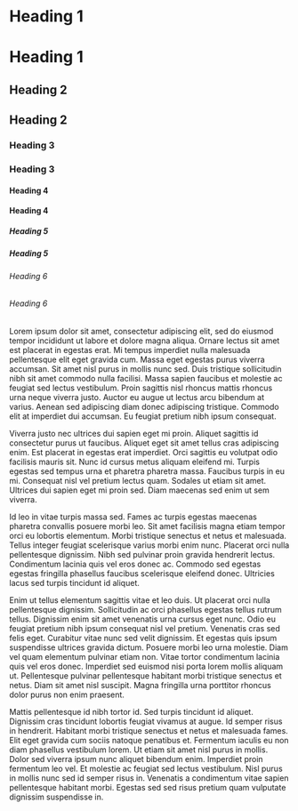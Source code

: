 # Heading 1
# Heading 1
## Heading 2
## Heading 2
### Heading 3
### Heading 3
#### Heading 4
#### Heading 4
##### Heading 5
##### Heading 5
###### Heading 6
###### Heading 6

Lorem ipsum dolor sit amet, consectetur adipiscing elit, sed do eiusmod tempor incididunt ut labore et dolore magna aliqua. Ornare lectus sit amet est placerat in egestas erat. Mi tempus imperdiet nulla malesuada pellentesque elit eget gravida cum. Massa eget egestas purus viverra accumsan. Sit amet nisl purus in mollis nunc sed. Duis tristique sollicitudin nibh sit amet commodo nulla facilisi. Massa sapien faucibus et molestie ac feugiat sed lectus vestibulum. Proin sagittis nisl rhoncus mattis rhoncus urna neque viverra justo. Auctor eu augue ut lectus arcu bibendum at varius. Aenean sed adipiscing diam donec adipiscing tristique. Commodo elit at imperdiet dui accumsan. Eu feugiat pretium nibh ipsum consequat.

Viverra justo nec ultrices dui sapien eget mi proin. Aliquet sagittis id consectetur purus ut faucibus. Aliquet eget sit amet tellus cras adipiscing enim. Est placerat in egestas erat imperdiet. Orci sagittis eu volutpat odio facilisis mauris sit. Nunc id cursus metus aliquam eleifend mi. Turpis egestas sed tempus urna et pharetra pharetra massa. Faucibus turpis in eu mi. Consequat nisl vel pretium lectus quam. Sodales ut etiam sit amet. Ultrices dui sapien eget mi proin sed. Diam maecenas sed enim ut sem viverra.

Id leo in vitae turpis massa sed. Fames ac turpis egestas maecenas pharetra convallis posuere morbi leo. Sit amet facilisis magna etiam tempor orci eu lobortis elementum. Morbi tristique senectus et netus et malesuada. Tellus integer feugiat scelerisque varius morbi enim nunc. Placerat orci nulla pellentesque dignissim. Nibh sed pulvinar proin gravida hendrerit lectus. Condimentum lacinia quis vel eros donec ac. Commodo sed egestas egestas fringilla phasellus faucibus scelerisque eleifend donec. Ultricies lacus sed turpis tincidunt id aliquet.

Enim ut tellus elementum sagittis vitae et leo duis. Ut placerat orci nulla pellentesque dignissim. Sollicitudin ac orci phasellus egestas tellus rutrum tellus. Dignissim enim sit amet venenatis urna cursus eget nunc. Odio eu feugiat pretium nibh ipsum consequat nisl vel pretium. Venenatis cras sed felis eget. Curabitur vitae nunc sed velit dignissim. Et egestas quis ipsum suspendisse ultrices gravida dictum. Posuere morbi leo urna molestie. Diam vel quam elementum pulvinar etiam non. Vitae tortor condimentum lacinia quis vel eros donec. Imperdiet sed euismod nisi porta lorem mollis aliquam ut. Pellentesque pulvinar pellentesque habitant morbi tristique senectus et netus. Diam sit amet nisl suscipit. Magna fringilla urna porttitor rhoncus dolor purus non enim praesent.

Mattis pellentesque id nibh tortor id. Sed turpis tincidunt id aliquet. Dignissim cras tincidunt lobortis feugiat vivamus at augue. Id semper risus in hendrerit. Habitant morbi tristique senectus et netus et malesuada fames. Elit eget gravida cum sociis natoque penatibus et. Fermentum iaculis eu non diam phasellus vestibulum lorem. Ut etiam sit amet nisl purus in mollis. Dolor sed viverra ipsum nunc aliquet bibendum enim. Imperdiet proin fermentum leo vel. Et molestie ac feugiat sed lectus vestibulum. Nisl purus in mollis nunc sed id semper risus in. Venenatis a condimentum vitae sapien pellentesque habitant morbi. Egestas sed sed risus pretium quam vulputate dignissim suspendisse in.
